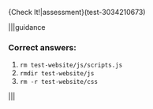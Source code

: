 {Check It!|assessment}(test-3034210673)

|||guidance
### Correct answers:
1. `rm test-website/js/scripts.js`
2. `rmdir test-website/js`
3. `rm -r test-website/css`

|||